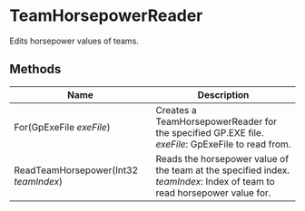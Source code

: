 # TeamHorsepowerReader

Edits horsepower values of teams.

## Methods

| Name  | Description  |
|-------|--------------|
| For(GpExeFile *exeFile*)  | Creates a TeamHorsepowerReader for the specified GP.EXE file.<br />*exeFile*: GpExeFile to read from.<br />  |
| ReadTeamHorsepower(Int32 *teamIndex*)  | Reads the horsepower value of the team at the specified index.<br />*teamIndex*: Index of team to read horsepower value for.<br />  |


